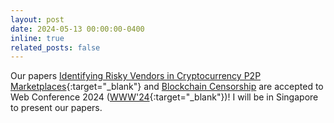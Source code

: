 ```yaml
---
layout: post
date: 2024-05-13 00:00:00-0400
inline: true
related_posts: false
---
```

Our papers [Identifying Risky Vendors in Cryptocurrency P2P Marketplaces](https://www.andrew.cmu.edu/user/nicolasc/publications/Tsuchiya-WWW2){:target="\_blank"} and [Blockchain Censorship](https://arxiv.org/abs/2305.18545) are accepted to Web Conference 2024 ([WWW'24](https://www2024.thewebconf.org/){:target="\_blank"})! I will be in Singapore to present our papers. 

